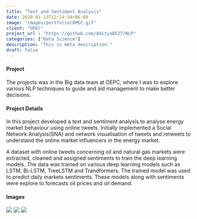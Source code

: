 ```yaml
---
title: "Text and Sentiment Analysis"
date: 2020-01-13T12:14:34+06:00
image: "images/portfolio/OPEC.gif"
client: "OPEC"
project_url : "https://github.com/AdityaBS27/NLP"
categories: ["Data Science"]
description: "This is meta description."
draft: false
---
```


#### Project

The projects was in the Big data team at OEPC, where I was to explore various NLP techniques to guide and aid management to make better decisions.


#### Project Details

In this project developed a text and sentiment analysis to  analyse energy market behaviour using online tweets. Initially implemented a Social Network Analysis(SNA) and network visualisation of tweets and retweets to understand the online market  influencers in the energy market.

A dataset with online tweets concerning oil and natural gas markets were extracted, cleaned and assigned sentiments  to train the deep learning models. The data was trained on various deep learning models  such as LSTM, Bi-LSTM, TreeLSTM and Trandformers. The trained model was used to predict daily markets sentiments. These models along with sentiments were explore to forecasts oil prices and oil demand.


#### Images

![](/images/portfolio/1_1.png)
![](/images/portfolio/1_2.png)
![](/images/portfolio/1_3.png)
